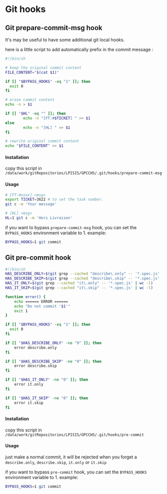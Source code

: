 # Git hooks

## Git prepare-commit-msg hook

It's may be useful to have some additional git local hooks.

here is a little script to add automatically prefix in the commit message :

```bash
#!/bin/sh

# keep the original commit content
FILE_CONTENT="$(cat $1)"

if [[ "$BYPASS_HOOKS" -eq "1" ]]; then
  exit 0
fi

# erase commit content
echo -n > $1

if [[ "$HL" -eq "" ]]; then
        echo -n "[FT:#$TICKET] " >> $1
else
        echo -n "[HL] " >> $1
fi

# rewrite original commit content
echo "$FILE_CONTENT" >> $1
```

#### Installation
copy this script in `/data/work/gitRepositories/LPISIS/GPCCHS/.git/hooks/prepare-commit-msg`

#### Usage
```bash
# [FT:#xxxx] <msg>
export TICKET=3622 # to set the task number.
git c -m 'Your message'

# [HL] <msg>
HL=1 git c -m 'Hors Livraison'
```

if you want to bypass `prepare-commit-msg` hook, you can set the `BYPASS_HOOKS` environment variable to 1.
example:
```bash
BYPASS_HOOKS=1 git commit
```

## Git pre-commit hook

```bash
#!/bin/sh
HAS_DESCRIBE_ONLY=$(git grep --cached "describe\.only" -- '*.spec.js' | wc -l)
HAS_DESCRIBE_SKIP=$(git grep --cached "describe\.skip" -- '*.spec.js' | wc -l)
HAS_IT_ONLY=$(git grep --cached "it\.only" -- '*.spec.js' | wc -l)
HAS_IT_SKIP=$(git grep --cached "it\.skip" -- '*.spec.js' | wc -l)

function error() {
	echo ====== ERROR ======
	echo "Do not commit '$1'"
	exit 1
}

if [[ "$BYPASS_HOOKS" -eq "1" ]]; then
  exit 0
fi

if [[ "$HAS_DESCRIBE_ONLY" -ne "0" ]]; then
	error describe.only
fi

if [[ "$HAS_DESCRIBE_SKIP" -ne "0" ]]; then
	error describe.skip
fi

if [[ "$HAS_IT_ONLY" -ne "0" ]]; then
	error it.only
fi

if [[ "$HAS_IT_SKIP" -ne "0" ]]; then
	error it.skip
fi

```

#### Installation
copy this script in `/data/work/gitRepositories/LPISIS/GPCCHS/.git/hooks/pre-commit`

#### Usage
just make a normal commit, it will be rejected when you forget a `describe.only`, `describe.skip`, `it.only` or `it.skip`

if you want to bypass `pre-commit` hook, you can set the `BYPASS_HOOKS` environment variable to 1.
example:
```bash
BYPASS_HOOKS=1 git commit
```
